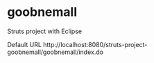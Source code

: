 # goobnemall
Struts project with Eclipse

Default URL
http://localhost:8080/struts-project-goobnemall/goobnemall/index.do
